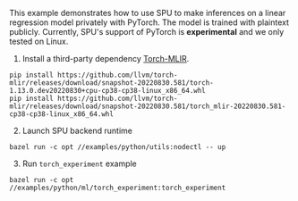 This example demonstrates how to use SPU to make inferences on a linear regression model privately with PyTorch. The model is trained with plaintext publicly. Currently, SPU's support of PyTorch is **experimental** and we only tested on Linux.

1. Install a third-party dependency [Torch-MLIR](https://github.com/llvm/torch-mlir).
```
pip install https://github.com/llvm/torch-mlir/releases/download/snapshot-20220830.581/torch-1.13.0.dev20220830+cpu-cp38-cp38-linux_x86_64.whl
pip install https://github.com/llvm/torch-mlir/releases/download/snapshot-20220830.581/torch_mlir-20220830.581-cp38-cp38-linux_x86_64.whl
```

2. Launch SPU backend runtime
```
bazel run -c opt //examples/python/utils:nodectl -- up
```

3. Run `torch_experiment` example
```
bazel run -c opt //examples/python/ml/torch_experiment:torch_experiment
```